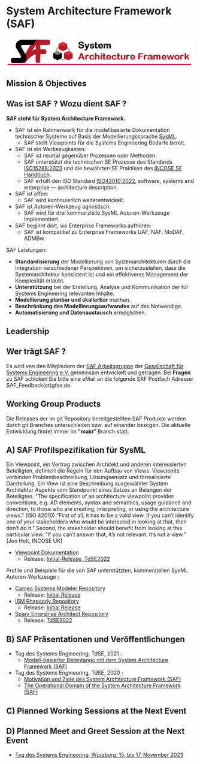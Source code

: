 # System Architecture Framework (SAF)
![saf logo](https://github.com/GfSE/SAF/raw/main/graphics/Banner_SAF.png)
## Mission & Objectives
 ## Was ist SAF ? Wozu dient SAF ?

**SAF steht für System Architecture Framework.**
* SAF ist ein Rahmenwerk für die modellbasierte Dokumentation technischer Systeme auf Basis der Modellierungssprache [SysML](https://www.omgsysml.org/).
   * SAF stellt Viewpoints für die Systems Engineering Bedarfe bereit.
* SAF ist ein Werkezugkasten:
  * SAF ist neutral gegenüber Prozessen oder Methoden. 
  * SAF unterstützt die technischen SE Prozesse des Standards [ISO15288:2023](https://www.iso.org/standard/81702.html) und 
    die bewährten SE Praktiken des [INCOSE SE Handbuch](https://www.incose.org/products-and-publications/se-handbook).
  * SAF erfüllt den ISO Standard [ISO42010:2022](https://www.iso.org/standard/74393.html), software, systems and enterprise — architecture description.
* SAF ist offen: 
  * SAF wird kontinuierlich weiterentwickelt.
* SAF ist Autoren-Werkzeug agnostisch: 
  * SAF wird für drei kommerzielle SysML Autoren-Werkzeuge implementiert.
* SAF beginnt dort, wo Enterprise Frameworks aufhören: 
  * SAF ist kompatibel zu Enterprise Frameworks UAF, NAF, MoDAF, ADMBw.

SAF Leistungen:
* **Standardisierung** der Modellierung von Systemarchitekturen durch die Integration verschiedener Perspektiven, um sicherzustellen, dass die Systemarchitektur konsistent ist und ein effektiveres Management der Komplexität erlaubt.
* **Unterstützung** bei der Erstellung, Analyse und Kommunikation der für Systems Engineering relevanten Inhalte.
* **Modellierung planbar und skalierbar** machen.
* **Beschränkung des Modellierungsaufwandes** auf das Notwendige.
* **Automatisierung und Datenaustausch** ermöglichen.

## Leadership
 ## Wer trägt SAF ?

Es wird von den Mitgliedern der [SAF Arbeitsgruppe](https://www.gfse.de/arbeitsgruppen.html) der [Gesellschaft für Systems Engineering e.V. ](https://www.gfse.de) gemeinsam entwickelt und getragen.
Bei **Fragen** zu SAF schicken Sie bitte eine eMail an die folgende SAF Postfach Adresse: SAF_Feedback(at)gfse.de

## Working Group Products
Die Releases der im git Repository bereitgestellten SAF Produkte werden durch git Branches unterschieden bzw. auf einander bezogen. Die aktuelle Entwicklung findet immer im **"main"** Branch statt.
 ## A) SAF Profilspezifikation für SysML
Ein Viewpoint, ein Vertrag zwischen Architekt und anderen interessierten Beteiligten, definiert die Regeln für den Aufbau von Views. Viewpoints verbinden Problembeschreibung, Lösungsansatz und formalisierte Darstellung. Ein View ist eine Beschreibung ausgewählter System Architektur Aspekte vom Standpunkt eines Satzes an Belangen der Beteiligten. "The specification of an architecture viewpoint provides conventions, e.g. AD elements, syntax and semantics, usage guidance and direction, to those who are creating, interpreting, or using the architecture views." (ISO 42010) 
“First of all, it has to be a valid view. If you can’t identify one of your stakeholders who would be interested in looking at that, then don’t do it.” Second, the stakeholder should benefit from looking at this particular view. “If you can’t answer that, it’s not relevant. It’s not a view.” (Jon Holt, INCOSE UK)
* [Viewpoint Dokumentation](https://github.com/GfSE/SAF-Specification)
  * Release: [Initial-Release, TdSE2022](https://github.com/GfSE/SAF-Specification/branches)

Profile und Beispiele für die von SAF unterstützten, kommerziellen SysML Autoren-Werkzeuge :
 * [Cameo Systems Modeler Repository](https://github.com/GfSE/SAF-Cameo-Profile)
   * Release: [Initial Release](https://github.com/GfSE/SAF-Cameo-Profile/branches)
 * [IBM Rhapsody Repository](https://github.com/GfSE/SAF-Rhapsody-Profile)
   * Release: [Initial Release](https://github.com/GfSE/SAF-Rhapsody-Profile/branches)
 * [Sparx Enterprise Architect Repository](https://github.com/GfSE/SAF-EA-Profile)
   * Release: [TdSE2022](https://github.com/GfSE/SAF-EA-Profile/branches)

## B) SAF Präsentationen und Veröffentlichungen
* Tag des Systems Engineering, TdSE, 2021 : 
  * [Modell-basierter Bärentango mit dem System Architecture Framework (SAF)](https://github.com/GfSE/SAF/raw/main/presentations/Modell-basierter%20B%C3%A4rentango%20mit%20dem%20System%20Architecture%20Framework.pdf)
* Tag des Systems Engineering, TdSE, 2020 :
  * [Motivation und Ziele des System Architecture Framework (SAF)](https://github.com/GfSE/SAF/raw/main/presentations/Motivation%20und%20Ziele%20des%20System%20Architecture%20Framework.pdf)
  * [The Operational Domain of the System Architecture Framework (SAF)](https://github.com/GfSE/SAF/raw/main/presentations/The%20Operational%20Domain%20of%20the%20System%20Architecture%20Framework.pdf)

 ## C) Planned Working Sessions at the Next Event

 ## D) Planned Meet and Greet Session at the Next Event
 * [Tag des Systems Engineering, Würzburg, 15. bis 17. November 2023](https://www.tdse.org/)
